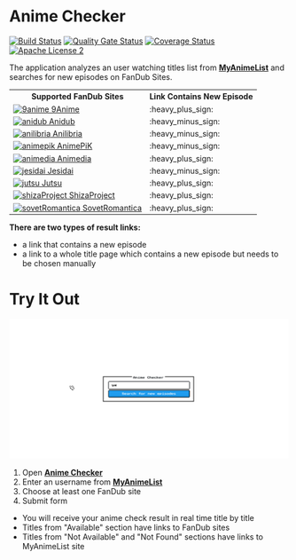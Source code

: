 # Anime Checker

[![Build Status](https://travis-ci.com/nasirov/anime-checker.svg?branch=master)](https://travis-ci.com/nasirov/anime-checker)
[![Quality Gate Status](https://sonarcloud.io/api/project_badges/measure?project=nasirov_anime-checker&metric=alert_status)](https://sonarcloud.io/dashboard?id=nasirov_anime-checker)
[![Coverage Status](https://coveralls.io/repos/github/nasirov/anime-checker/badge.svg?branch=master)](https://coveralls.io/github/nasirov/anime-checker?branch=master)
[![Apache License 2](https://img.shields.io/badge/license-ASF2-blue.svg)](https://www.apache.org/licenses/LICENSE-2.0.txt)

The application analyzes an user watching titles list from **[MyAnimeList](https://myanimelist.net/)** and searches for new episodes on FanDub Sites.

<table>
  <tbody>
  <tr>
    <th>Supported FanDub Sites</th>
    <th>Link Contains New Episode</th>
  </tr>
  <tr>
    <td><a href="https://www12.9anime.to/"><img src="https://www.google.com/s2/favicons?domain=https://www12.9anime.to/" alt="9anime"> 9Anime</a></td>
    <td>:heavy_plus_sign:</td>
  </tr>
  <tr>
    <td><a href="https://anime.anidub.life/"><img src="https://www.google.com/s2/favicons?domain=https://anime.anidub.life/" alt="anidub"> Anidub</a></td>
    <td>:heavy_minus_sign:</td>
  </tr>
  <tr>
    <td><a href="https://www.anilibria.tv/"><img src="https://www.google.com/s2/favicons?domain=https://www.anilibria.tv/" alt="anilibria"> Anilibria</a></td>
    <td>:heavy_minus_sign:</td>
  </tr>
  <tr>
    <td><a href="https://animepik.org/"><img src="https://www.google.com/s2/favicons?domain=https://animepik.org/" alt="animepik"> AnimePiK</a></td>
    <td>:heavy_minus_sign:</td>
  </tr>
  <tr>
    <td><a href="https://online.animedia.tv"><img src="https://www.google.com/s2/favicons?domain=https://online.animedia.tv" alt="animedia"> Animedia</a></td>
    <td>:heavy_plus_sign:</td>
  </tr>
  <tr>
    <td><a href="https://jisedai.tv/"><img src="https://www.google.com/s2/favicons?domain=https://jisedai.tv/" alt="jesidai"> Jesidai</a></td>
    <td>:heavy_minus_sign:</td>
  </tr>
  <tr>
    <td><a href="https://jut.su/"><img src="https://www.google.com/s2/favicons?domain=https://jut.su/" alt="jutsu"> Jutsu</a></td>
    <td>:heavy_plus_sign:</td>
  </tr>
  <tr>
    <td><a href="http://shiza-project.com/"><img src="https://www.google.com/s2/favicons?domain=http://shiza-project.com/" alt="shizaProject"> ShizaProject</a></td>
    <td>:heavy_plus_sign:</td>
  </tr>
  <tr>
    <td><a href="https://sovetromantica.com/"><img src="https://www.google.com/s2/favicons?domain=https://sovetromantica.com/" alt="sovetRomantica"> SovetRomantica</a></td>
    <td>:heavy_plus_sign:</td>
  </tr>
  </tbody>
</table>

**There are two types of result links:**

- a link that contains a new episode
- a link to a whole title page which contains a new episode but needs to be chosen manually

# Try It Out

![Flow](/images/flow.gif)

1. Open **[Anime Checker](https://anime-checker.herokuapp.com/)**
2. Enter an username from **[MyAnimeList](https://myanimelist.net/)**
3. Choose at least one FanDub site
4. Submit form

- You will receive your anime check result in real time title by title
- Titles from "Available" section have links to FanDub sites
- Titles from "Not Available" and "Not Found" sections have links to MyAnimeList site